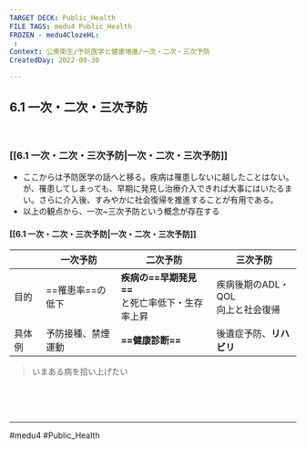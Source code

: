 ```yaml
---
TARGET DECK: Public_Health
FILE TAGS: medu4 Public_Health
FROZEN - medu4ClozeHL:
 : 
Context: 公衆衛生/予防医学と健康増進/一次・二次・三次予防
CreatedDay: 2022-09-30

---
```


## 6.1 一次・二次・三次予防

<br>

### [[6.1 一次・二次・三次予防|一次・二次・三次予防]]
- ここからは予防医学の話へと移る。疾病は罹患しないに越したことはない。が、罹患してしまっても、早期に発見し治療介入できれば大事にはいたるまい。さらに介入後、すみやかに社会復帰を推進することが有用である。
-  以上の観点から、一次~三次予防という概念が存在する
#### [[6.1 一次・二次・三次予防|一次・二次・三次予防]]
|        | 一次予防           | 二次予防                                       | 三次予防                             |
| ------ | ------------------ | ---------------------------------------------- | ------------------------------------ |
| 目的   | ==罹患率==の低下   | **疾病の==早期発見==**<br>と死亡率低下・生存率上昇 | 疾病後期のADL・QOL<br>向上と社会復帰 |
| 具体例 | 予防接種、禁煙運動 | **==健康診断==**                                   | 後遺症予防、**リハビリ**                                     |
<!--ID: 1664685324733-->


>いまある病を拾い上げたい

 



<br><br><br>

---
#medu4 #Public_Health
